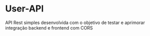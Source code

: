 # User-API
API Rest simples desenvolvida com o objetivo de testar e aprimorar integração backend e frontend com CORS

